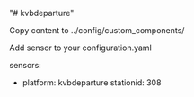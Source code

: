 "# kvbdeparture" 

Copy content to ../config/custom_components/

Add sensor to your configuration.yaml

sensors:
  - platform: kvbdeparture
	stationid: 308
